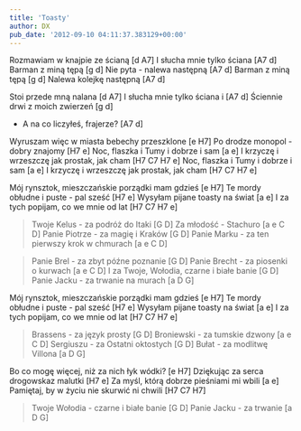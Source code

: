 ```yaml
---
title: 'Toasty'
author: DX
pub_date: '2012-09-10 04:11:37.383129+00:00'
---
```


Rozmawiam w knajpie ze ścianą [d A7]
I słucha mnie tylko ściana [A7 d]
Barman z miną tępą [g d]
Nie pyta - nalewa następną [A7 d]
Barman z miną tępą [g d]
Nalewa kolejkę następną [A7 d]

Stoi przede mną nalana [d A7]
I słucha mnie tylko ściana i [A7 d]
Ściennie drwi z moich zwierzeń [g d]
- A na co liczyłeś, frajerze? [A7 d]

Wyruszam więc w miasta bebechy przeszklone [e H7]
Po drodze monopol - dobry znajomy [H7 e]
Noc, flaszka i Tumy i dobrze i sam [a e]
I krzyczę i wrzeszczę jak prostak, jak cham [H7 C7 H7 e]
Noc, flaszka i Tumy i dobrze i sam [a e]
I krzyczę i wrzeszczę jak prostak, jak cham [H7 C7 H7 e]

Mój rynsztok, mieszczańskie porządki mam gdzieś [e H7]
Te mordy obłudne i puste - pal sześć [H7 e]
Wysyłam pijane toasty na świat [a e]
I za tych popijam, co we mnie od lat [H7 C7 H7 e]

>Twoje Kelus - za podróż do Itaki [G D] 
>Za młodość - Stachuro [a e C D]
>Panie Piotrze - za magię i Kraków [G D] 
>Panie Marku - za ten pierwszy krok w chmurach [a e C D]

>Panie Brel - za zbyt późne poznanie [G D] 
>Panie Brecht - za piosenki o kurwach [a e C D]
>I za Twoje, Wołodia, czarne i białe banie [G D] 
>Panie Jacku - za trwanie na murach [a D G]

Mój rynsztok, mieszczańskie porządki mam gdzieś [e H7]
Te mordy obłudne i puste - pal sześć [H7 e]
Wysyłam pijane toasty na świat [a e]
I za tych popijam, co we mnie od lat [H7 C7 H7 e]

>Brassens - za język prosty [G D] 
>Broniewski - za tumskie dzwony  [a e C D]
>Sergiuszu - za Ostatni oktostych  [G D] 
>Bułat - za modlitwę Villona [a D G]

Bo co mogę więcej, niż za nich łyk wódki? [e H7]
Dziękując za serca drogowskaz malutki [H7 e]
Za myśl, którą dobrze pieśniami mi wbili  [a e]
Pamiętaj, by w życiu nie skurwić ni chwili [H7 C7 H7]

>Twoje Wołodia - czarne i białe banie [G D] 
>Panie Jacku - za trwanie [a D G]